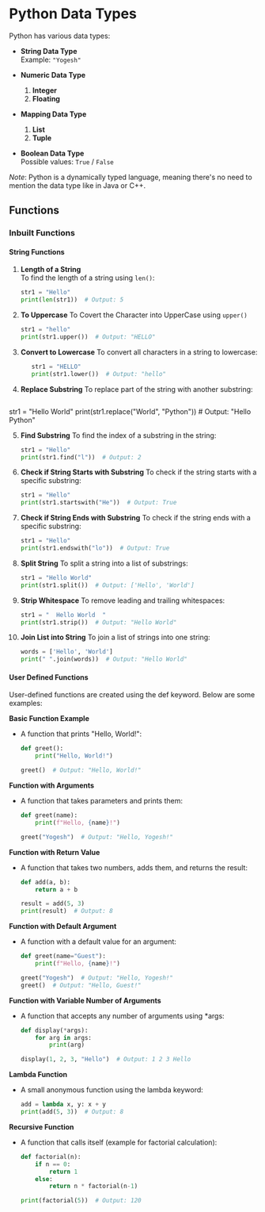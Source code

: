 # Python Data Types 

Python has various data types:

- **String Data Type**  
  Example: `"Yogesh"`

- **Numeric Data Type**  
  1. **Integer**
  2. **Floating**

- **Mapping Data Type**  
  1. **List**
  2. **Tuple**

- **Boolean Data Type**  
  Possible values: `True` / `False`

*Note*: Python is a dynamically typed language, meaning there's no need to mention the data type like in Java or C++.

## Functions 

### Inbuilt Functions 

#### String Functions

1. **Length of a String**  
   To find the length of a string using `len()`:
   ```python
   str1 = "Hello"
   print(len(str1))  # Output: 5


2. **To Uppercase**
    To Covert the Character into UpperCase using `upper()`
    ```python
    str1 = "hello"
    print(str1.upper())  # Output: "HELLO"

3. **Convert to Lowercase**
    To convert all characters in a string to lowercase:
    ```python
       str1 = "HELLO"
       print(str1.lower())  # Output: "hello"


4. **Replace Substring**
    To replace part of the string with another substring:
    ```python

str1 = "Hello World"
print(str1.replace("World", "Python"))  # Output: "Hello Python"

5. **Find Substring**
    To find the index of a substring in the string:
    ```python
    str1 = "Hello"
    print(str1.find("l"))  # Output: 2

6. **Check if String Starts with Substring**
    To check if the string starts with a specific substring:
    ```python
    str1 = "Hello"
    print(str1.startswith("He"))  # Output: True

7. **Check if String Ends with Substring**
    To check if the string ends with a specific substring:
    ```python
    str1 = "Hello"
    print(str1.endswith("lo"))  # Output: True

8. **Split String**
    To split a string into a list of substrings:
    ```python
    str1 = "Hello World"
    print(str1.split())  # Output: ['Hello', 'World']

9. **Strip Whitespace**
    To remove leading and trailing whitespaces:
    ```python
    str1 = "  Hello World  "
    print(str1.strip())  # Output: "Hello World"

10. **Join List into String**
    To join a list of strings into one string:

    ```python
    words = ['Hello', 'World']
    print(" ".join(words))  # Output: "Hello World"


#### User Defined Functions
User-defined functions are created using the def keyword. Below are some examples:

**Basic Function Example**
- A function that prints "Hello, World!":

    ```python
    def greet():
        print("Hello, World!")

    greet()  # Output: "Hello, World!"

**Function with Arguments**
- A function that takes parameters and prints them:

    ```python
    def greet(name):
        print(f"Hello, {name}!")

    greet("Yogesh")  # Output: "Hello, Yogesh!"

**Function with Return Value**
- A function that takes two numbers, adds them, and returns the result:

    ```python
    def add(a, b):
        return a + b

    result = add(5, 3)
    print(result)  # Output: 8

**Function with Default Argument**
- A function with a default value for an argument:

    ```python
    def greet(name="Guest"):
        print(f"Hello, {name}!")

    greet("Yogesh")  # Output: "Hello, Yogesh!"
    greet()  # Output: "Hello, Guest!"

**Function with Variable Number of Arguments**
- A function that accepts any number of arguments using *args:

    ```python
    def display(*args):
        for arg in args:
            print(arg)

    display(1, 2, 3, "Hello")  # Output: 1 2 3 Hello

**Lambda Function**
- A small anonymous function using the lambda keyword:

    ```python
    add = lambda x, y: x + y
    print(add(5, 3))  # Output: 8

**Recursive Function**
- A function that calls itself (example for factorial calculation):

    ```python
    def factorial(n):
        if n == 0:
            return 1
        else:
            return n * factorial(n-1)

    print(factorial(5))  # Output: 120
